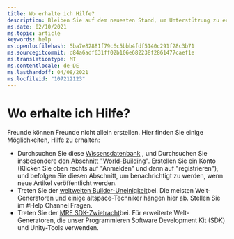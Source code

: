 ```yaml
---
title: Wo erhalte ich Hilfe?
description: Bleiben Sie auf dem neuesten Stand, um Unterstützung zu erhalten und bei ihren altpsacevr-Erfahrungen zu helfen.
ms.date: 02/10/2021
ms.topic: article
keywords: help
ms.openlocfilehash: 5ba7e82881f79c6c5bbb4fdf5140c291f28c3b71
ms.sourcegitcommit: d84a6adf631ff02b106e682238f2861477caef1e
ms.translationtype: MT
ms.contentlocale: de-DE
ms.lasthandoff: 04/08/2021
ms.locfileid: "107212123"
---
```

# <a name="where-can-i-get-help"></a>Wo erhalte ich Hilfe?

Freunde können Freunde nicht allein erstellen. Hier finden Sie einige Möglichkeiten, Hilfe zu erhalten:

* Durchsuchen Sie diese [Wissensdatenbank](../index.yml) , und Durchsuchen Sie insbesondere den [Abschnitt "World-Building](world-editor-getting-started.md)". Erstellen Sie ein Konto (Klicken Sie oben rechts auf "Anmelden" und dann auf "registrieren"), und befolgen Sie diesen Abschnitt, um benachrichtigt zu werden, wenn neue Artikel veröffentlicht werden.
* Treten Sie der [weltweiten Builder-Uneinigkeit](https://discordapp.com/invite/altspacevr)bei. Die meisten Welt-Generatoren und einige altspace-Techniker hängen hier ab. Stellen Sie im #Help Channel Fragen.
* Treten Sie der [MRE SDK-Zwietracht](https://discord.gg/xyBcQec)bei. Für erweiterte Welt-Generatoren, die unser Programmieren Software Development Kit (SDK) und Unity-Tools verwenden. 